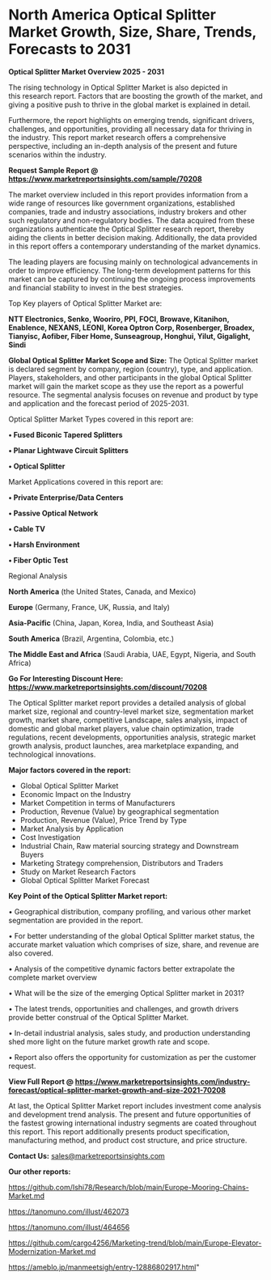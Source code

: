 # North America Optical Splitter Market Growth, Size, Share, Trends, Forecasts to 2031

<Strong> Optical Splitter Market Overview 2025 - 2031</strong>

The rising technology in Optical Splitter Market is also depicted in this research report. Factors that are boosting the growth of the market, and giving a positive push to thrive in the global market is explained in detail.

Furthermore, the report highlights on emerging trends, significant drivers, challenges, and opportunities, providing all necessary data for thriving in the industry. This report market research offers a comprehensive perspective, including an in-depth analysis of the present and future scenarios within the industry.

<strong>Request Sample Report @ <a href=https://www.marketreportsinsights.com/sample/70208>https://www.marketreportsinsights.com/sample/70208</a></strong>

The market overview included in this report provides information from a wide range of resources like government organizations, established companies, trade and industry associations, industry brokers and other such regulatory and non-regulatory bodies. The data acquired from these organizations authenticate the Optical Splitter research report, thereby aiding the clients in better decision making. Additionally, the data provided in this report offers a contemporary understanding of the market dynamics.

The leading players are focusing mainly on technological advancements in order to improve efficiency. The long-term development patterns for this market can be captured by continuing the ongoing process improvements and financial stability to invest in the best strategies.

Top Key players of Optical Splitter Market are:

<strong>NTT Electronics, Senko, Wooriro, PPI, FOCI, Browave, Kitanihon, Enablence, NEXANS, LEONI, Korea Optron Corp, Rosenberger, Broadex, Tianyisc, Aofiber, Fiber Home, Sunseagroup, Honghui, Yilut, Gigalight, Sindi</strong>

<strong><b>Global Optical Splitter Market Scope and Size:</b></strong>
The Optical Splitter market is declared segment by company, region (country), type, and application. Players, stakeholders, and other participants in the global Optical Splitter market will gain the market scope as they use the report as a powerful resource. The segmental analysis focuses on revenue and product by type and application and the forecast period of 2025-2031.

Optical Splitter Market Types covered in this report are:

<strong>• Fused Biconic Tapered Splitters

• Planar Lightwave Circuit Splitters

• Optical Splitter</strong>

Market Applications covered in this report are:

<strong>• Private Enterprise/Data Centers

• Passive Optical Network

• Cable TV

• Harsh Environment

• Fiber Optic Test</strong> 

Regional Analysis

<strong>North America</strong> (the United States, Canada, and Mexico)

<strong>Europe</strong> (Germany, France, UK, Russia, and Italy)

<strong>Asia-Pacific</strong> (China, Japan, Korea, India, and Southeast Asia)

<strong>South America</strong> (Brazil, Argentina, Colombia, etc.)

<strong>The Middle East and Africa</strong> (Saudi Arabia, UAE, Egypt, Nigeria, and South Africa)

<strong>Go For Interesting Discount Here: <a href=https://www.marketreportsinsights.com/discount/70208>https://www.marketreportsinsights.com/discount/70208</a></strong>

The Optical Splitter market report provides a detailed analysis of global market size, regional and country-level market size, segmentation market growth, market share, competitive Landscape, sales analysis, impact of domestic and global market players, value chain optimization, trade regulations, recent developments, opportunities analysis, strategic market growth analysis, product launches, area marketplace expanding, and technological innovations.

<strong><b>Major factors covered in the report:</b></strong>
<ul>
  <li>Global Optical Splitter Market </li>
  <li>Economic Impact on the Industry</li>
  <li>Market Competition in terms of Manufacturers</li>
  <li>Production, Revenue (Value) by geographical segmentation</li>
  <li>Production, Revenue (Value), Price Trend by Type</li>
  <li>Market Analysis by Application</li>
  <li>Cost Investigation</li>
  <li>Industrial Chain, Raw material sourcing strategy and Downstream Buyers</li>
  <li>Marketing Strategy comprehension, Distributors and Traders</li>
  <li>Study on Market Research Factors</li>
  <li>Global Optical Splitter Market Forecast</li>
</ul>

<strong><b>Key Point of the Optical Splitter Market report:</b></strong>

• Geographical distribution, company profiling, and various other market segmentation are provided in the report.

• For better understanding of the global Optical Splitter market status, the accurate market valuation which comprises of size, share, and revenue are also covered.

• Analysis of the competitive dynamic factors better extrapolate the complete market overview

• What will be the size of the emerging Optical Splitter market in 2031?

• The latest trends, opportunities and challenges, and growth drivers provide better construal of the Optical Splitter Market.

• In-detail industrial analysis, sales study, and production understanding shed more light on the future market growth rate and scope.

• Report also offers the opportunity for customization as per the customer request.

<strong><b>View Full Report @ <a href=https://www.marketreportsinsights.com/industry-forecast/optical-splitter-market-growth-and-size-2021-70208>https://www.marketreportsinsights.com/industry-forecast/optical-splitter-market-growth-and-size-2021-70208</a></b></strong>


At last, the Optical Splitter Market report includes investment come analysis and development trend analysis. The present and future opportunities of the fastest growing international industry segments are coated throughout this report. This report additionally presents product specification, manufacturing method, and product cost structure, and price structure.

<strong>Contact Us:</strong>
sales@marketreportsinsights.com

<strong>Our other reports:</strong>

<a href=https://github.com/Ishi78/Research/blob/main/Europe-Mooring-Chains-Market.md>https://github.com/Ishi78/Research/blob/main/Europe-Mooring-Chains-Market.md</a>

<a href=https://tanomuno.com/illust/462073>https://tanomuno.com/illust/462073</a>

<a href=https://tanomuno.com/illust/464656>https://tanomuno.com/illust/464656</a>

<a href=https://github.com/cargo4256/Marketing-trend/blob/main/Europe-Elevator-Modernization-Market.md>https://github.com/cargo4256/Marketing-trend/blob/main/Europe-Elevator-Modernization-Market.md</a>

<a href=https://ameblo.jp/manmeetsigh/entry-12886802917.html>https://ameblo.jp/manmeetsigh/entry-12886802917.html</a>"
